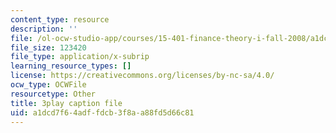```yaml
---
content_type: resource
description: ''
file: /ol-ocw-studio-app/courses/15-401-finance-theory-i-fall-2008/a1dcd7f64adffdcb3f8aa88fd5d66c81_tL7Lcl90Sc0.srt
file_size: 123420
file_type: application/x-subrip
learning_resource_types: []
license: https://creativecommons.org/licenses/by-nc-sa/4.0/
ocw_type: OCWFile
resourcetype: Other
title: 3play caption file
uid: a1dcd7f6-4adf-fdcb-3f8a-a88fd5d66c81
---
```

